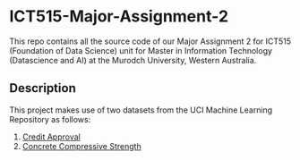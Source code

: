 # ICT515-Major-Assignment-2

This repo contains all the source code of our Major Assignment 2 for ICT515 (Foundation of Data Science) unit for Master in Information Technology (Datascience and AI) at the Murodch University, Western Australia.

## Description

This project makes use of two datasets from the UCI Machine Learning Repository as follows:
1. [Credit Approval](https://archive.ics.uci.edu/dataset/27/credit+approval)
2. [Concrete Compressive Strength](https://archive.ics.uci.edu/dataset/165/concrete+compressive+strength)
